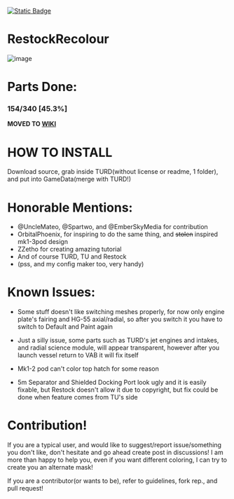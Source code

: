[![Static Badge](https://img.shields.io/badge/This_work_is_licensed_under-CC_BY--NC--SA_4.0-red?logo=creativecommons&logoColor=white)](https://github.com/likeproblem/RestockRecolour?tab=License-1-ov-file)
# RestockRecolour
![image](https://github.com/user-attachments/assets/40c542ef-8baa-40dd-97ef-0c73e91bdf65)

# Parts Done:

### 154/340 [45.3%]

**MOVED TO [WIKI](https://github.com/likeproblem/RestockRecolour/wiki/Part-List)**

# HOW TO INSTALL
Download source, grab inside TURD(without license or readme, 1 folder), and put into GameData(merge with TURD!)

# Honorable Mentions:
* @UncleMateo, @Spartwo, and @EmberSkyMedia for contribution
* OrbitalPhoenix, for inspiring to do the same thing, and ~~stolen~~ inspired mk1-3pod design
* ZZetho for creating amazing tutorial
* And of course TURD, TU and Restock
* (pss, and my config maker too, very handy)

# Known Issues:
* Some stuff doesn't like switching meshes properly, for now only engine plate's fairing and HG-55 axial/radial, so after you switch it you have to switch to Default and Paint again
* Just a silly issue, some parts such as TURD's jet engines and intakes, and radial science module, will appear transparent, however after you launch vessel return to VAB it will fix itself
* Mk1-2 pod can't color top hatch for some reason

* 5m Separator and Shielded Docking Port look ugly and it is easily fixable, but Restock doesn't allow it due to copyright, but fix could be done when feature comes from TU's side

# Contribution!

If you are a typical user, and would like to suggest/report issue/something you don't like, don't hesitate and go ahead create post in discussions! I am more than happy to help you, even if you want different coloring, I can try to create you an alternate mask!

If you are a contributor(or wants to be), refer to guidelines, fork rep., and pull request!
